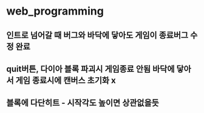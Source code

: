 # web_programming

## 인트로 넘어갈 때 버그와 바닥에 닿아도 게임이 종료버그 수정 완료

## quit버튼, 다이아 블록 파괴시 게임종료 안됨 바닥에 닿아서 게임 종료시에 캔버스 초기화 x


## 블록에 다단히트 - 시작각도 높이면 상관없을듯
